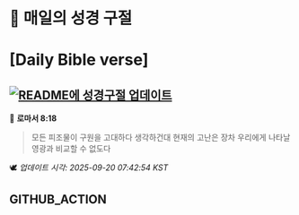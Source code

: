 # 🙏 매일의 성경 구절
# [Daily Bible verse]
## [![README에 성경구절 업데이트](https://github.com/DONGSUKA/first_test/actions/workflows/update-readme-bible.yml/badge.svg)](https://github.com/DONGSUKA/first_test/actions/workflows/update-readme-bible.yml)
<!-- START_BIBLE_VERSE -->
📖 **로마서 8:18**
> 모든 피조물이 구원을 고대하다 생각하건대 현재의 고난은 장차 우리에게 나타날 영광과 비교할 수 없도다

🕊️ _업데이트 시각: 2025-09-20 07:42:54 KST_
  <!-- END_BIBLE_VERSE -->
## GITHUB_ACTION
